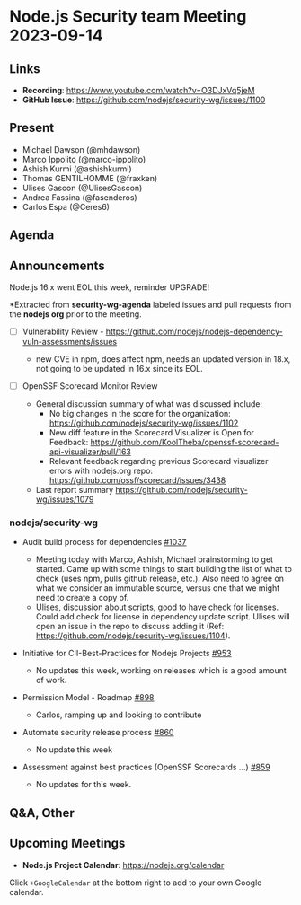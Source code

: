 # Node.js  Security team Meeting 2023-09-14

## Links

* **Recording**:  https://www.youtube.com/watch?v=O3DJxVq5jeM
* **GitHub Issue**: https://github.com/nodejs/security-wg/issues/1100

## Present

* Michael Dawson (@mhdawson)
* Marco Ippolito (@marco-ippolito)
* Ashish Kurmi (@ashishkurmi)
* Thomas GENTILHOMME (@fraxken)
* Ulises Gascon (@UlisesGascon)
* Andrea Fassina (@fasenderos)
* Carlos Espa (@Ceres6)

## Agenda

## Announcements

Node.js 16.x went EOL this week, reminder UPGRADE!

*Extracted from **security-wg-agenda** labeled issues and pull requests from the **nodejs org** prior to the meeting.

- [ ] Vulnerability Review - https://github.com/nodejs/nodejs-dependency-vuln-assessments/issues
  - new CVE in npm, does affect npm, needs an updated version in 18.x, not going to be updated in 16.x since its EOL.

- [ ] OpenSSF Scorecard Monitor Review 
  - General discussion summary of what was discussed include:
    - No big changes in the score for the organization: https://github.com/nodejs/security-wg/issues/1102
    - New diff feature in the Scorecard Visualizer is Open for Feedback: https://github.com/KoolTheba/openssf-scorecard-api-visualizer/pull/163
    - Relevant feedback regarding previous Scorecard visualizer errors with nodejs.org repo:  https://github.com/ossf/scorecard/issues/3438 
   - Last report summary https://github.com/nodejs/security-wg/issues/1079

### nodejs/security-wg

* Audit build process for dependencies
[#1037](https://github.com/nodejs/security-wg/issues/1037)
  * Meeting today with Marco, Ashish, Michael brainstorming to get started. Came up with some things to start building the list of what to check (uses npm, pulls github release, etc.). Also need to agree on what we consider an immutable source, versus one that we might need to create a copy of.
  * Ulises, discussion about scripts, good to have check for licenses.  Could add check for license in dependency update script. Ulises will open an issue in the repo to discuss adding it (Ref: https://github.com/nodejs/security-wg/issues/1104).

* Initiative for CII-Best-Practices for Nodejs Projects [#953](https://github.com/nodejs/security-wg/issues/953)
  * No updates this week, working on releases which is a good amount of work.

* Permission Model - Roadmap [#898](https://github.com/nodejs/security-wg/issues/898)
  * Carlos, ramping up and looking to contribute

* Automate security release process [#860](https://github.com/nodejs/security-wg/issues/860)
  * No update this week

* Assessment against best practices (OpenSSF Scorecards ...) [#859](https://github.com/nodejs/security-wg/issues/859)
  * No updates for this week.

## Q&A, Other

## Upcoming Meetings

* **Node.js Project Calendar**: <https://nodejs.org/calendar>

Click `+GoogleCalendar` at the bottom right to add to your own Google calendar.
